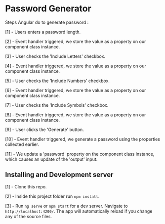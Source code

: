 # Password Generator

Steps Angular do to generate password :

[1] - Users enters a password length.

[2] - Event handler triggered, we store the value as a property on our component
class instance.

[3] - User checks the 'Include Letters' checkbox.

[4] - Event handler triggered, we store the value as a property on our component
class instance.

[5] - User checks the 'Include Numbers' checkbox.

[6] - Event handler triggered, we store the value as a property on our component
class instance.

[7] - User checks the 'Include Symbols' checkbox.

[8] - Event handler triggered, we store the value as a property on our component
class instance.

[9] - User clicks the 'Generate' button.

[10] - Event handler triggered, we generate a password using the properties collected
earlier.

[11] - We update a 'password' property on the component class instance, which causes
an update of the 'output' input.

## Installing and Development server

[1] - Clone this repo.

[2] - Inside this project folder run `npm install`.

[3] - Run `ng serve` or `npm start` for a dev server. Navigate to `http://localhost:4200/`. The app will automatically reload if you change any of the source files.
